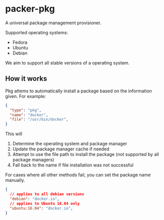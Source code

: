 # packer-pkg

A universal package management provisioner.

Supported operating systems:

* Fedora
* Ubuntu
* Debian

We aim to support all stable versions of a operating system.

## How it works

Pkg attems to automatically install a package based on the information given. For example:

```json
{
  "type": "pkg",
  "name": "docker",
  "file": "/usr/bin/docker",
}
```

This will

1. Determine the operating system and package manager
2. Update the package manager cache if needed
3. Attempt to use the file path to install the package (not supported by all package managers)
4. Fall back to the name if file installation was not successful

For cases where all other methods fail, you can set the package name manually.

```json
{
  // applies to all debian versions
  "debian": "docker.io",
  // applies to Ubuntu 16.04 only
  "ubuntu:16.04": "docker.io",
}
```